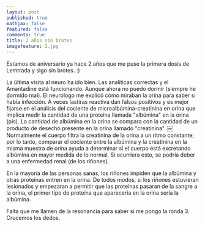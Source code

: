 ```yaml
---
layout: post
published: true
mathjax: false
featured: false
comments: true
title: 2 años sin brotes
imagefeature: 2.jpg
---
```

Estamos de aniversario ya hace 2 años que me puse la primera dosis de Lemtrada y sigo sin brotes. :)

La última visita al neuro ha ido bien. Las analíticas correctas y el Amantadine está funcionando. Aunque ahora no puedo dormir (siempre he dormido mal).
El neurólogo me explicó cómo miraban la orina para saber si había infección. A veces lastiras reactiva dan falsos  positivos y es mejor fijarse.en el análisis del cociente de microalbúmina-creatinina en orina que implica medir la cantidad de una proteína llamada "albúmina" en la orina (pis). 
La cantidad de albúmina en la orina se compara con la cantidad de un producto de desecho presente en la orina llamado "creatinina". 
￼
Normalmente el cuerpo filtra la creatinina de la orina a un ritmo constante; por lo tanto, comparar el cociente entre la albúmina y la creatinina en la misma muestra de orina ayuda a determinar si el cuerpo está excretando albúmina en mayor medida de lo normal. Si ocurriera esto, se podría deber a una enfermedad renal (de los riñones). 

En la mayoría de las personas sanas, los riñones impiden que la albúmina y otras proteínas entren en la orina. De todos modos, si los riñones estuvieran lesionados y empezaran a permitir que las proteínas pasaran de la sangre a la orina, el primer tipo de proteína que aparecería en la orina sería la albúmina.

Falta que me llamen de la resonancia para saber si me pongo la ronda 3. Crucemos los dedos.
